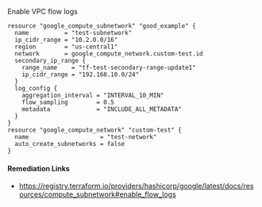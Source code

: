 
Enable VPC flow logs

```hcl
resource "google_compute_subnetwork" "good_example" {
  name          = "test-subnetwork"
  ip_cidr_range = "10.2.0.0/16"
  region        = "us-central1"
  network       = google_compute_network.custom-test.id
  secondary_ip_range {
    range_name    = "tf-test-secondary-range-update1"
    ip_cidr_range = "192.168.10.0/24"
  }
  log_config {
    aggregation_interval = "INTERVAL_10_MIN"
    flow_sampling        = 0.5
    metadata             = "INCLUDE_ALL_METADATA"
  }
}
resource "google_compute_network" "custom-test" {
  name                    = "test-network"
  auto_create_subnetworks = false
}
```

#### Remediation Links
 - https://registry.terraform.io/providers/hashicorp/google/latest/docs/resources/compute_subnetwork#enable_flow_logs
        